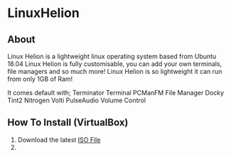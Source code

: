 # LinuxHelion

## About
Linux Helion is a lightweight linux operating system based from Ubuntu 18.04
Linux Helion is fully customisable, you can add your own terminals, file managers and so much more!
Linux Helion is so lightweight it can run from only 1GB of Ram!

It comes default with;
Terminator Terminal
PCManFM File Manager
Docky
Tint2
Nitrogen
Volti
PulseAudio Volume Control


## How To Install (VirtualBox)
1. Download the latest [ISO File](https://example.com)
2. 
